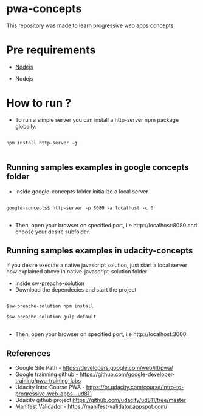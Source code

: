 # pwa-concepts
This repository was made to learn progressive web apps concepts.

# Pre requirements

* [Nodejs](https://nodejs.org/en/download/)

* Nodejs
# How to run ?

* To run a simple server you can install a http-server npm package globally:

<pre>
<code>
npm install http-server -g
</code>
</pre>

## Running samples examples in google concepts folder

* Inside google-concepts folder initialize a local server

<pre>
<code>
google-concepts$ http-server -p 8080 -a localhost -c 0
</code>
</pre>

* Then, open your browser on specified port, i.e http://localhost:8080 and choose your desire subfolder.

## Running samples examples in udacity-concepts

If you desire execute a native javascript solution, just start a local server how explained above in native-javascript-solution folder

* Inside sw-preache-solution
* Download the dependecies and start the project

<pre>
<code>
$sw-preache-solution npm install

$sw-preache-solution gulp default
</code>
</pre>

* Then, open your browser on specified port, i.e http://localhost:3000.


## References

* Google Site Path - https://developers.google.com/web/ilt/pwa/ 
* Google trainning github - https://github.com/google-developer-training/pwa-training-labs
* Udacity Intro Course PWA - https://br.udacity.com/course/intro-to-progressive-web-apps--ud811
* Udacity github project https://github.com/udacity/ud811/tree/master
* Manifest Validador -  https://manifest-validator.appspot.com/




